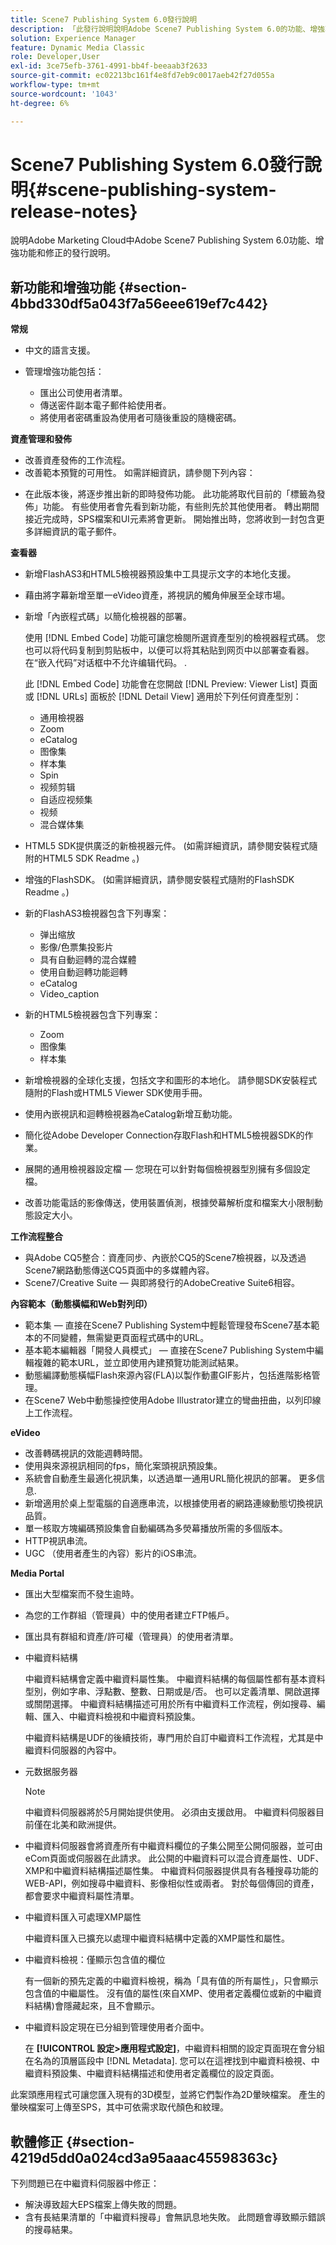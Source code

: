 ```yaml
---
title: Scene7 Publishing System 6.0發行說明
description: 「此發行說明說明Adobe Scene7 Publishing System 6.0的功能、增強功能和修正，這是Adobe Marketing Cloud中Adobe Experience Manager解決方案的一部分。」
solution: Experience Manager
feature: Dynamic Media Classic
role: Developer,User
exl-id: 3ce75efb-3761-4991-bb4f-beeaab3f2633
source-git-commit: ec02213bc161f4e8fd7eb9c0017aeb42f27d055a
workflow-type: tm+mt
source-wordcount: '1043'
ht-degree: 6%

---
```


# Scene7 Publishing System 6.0發行說明{#scene-publishing-system-release-notes}

說明Adobe Marketing Cloud中Adobe Scene7 Publishing System 6.0功能、增強功能和修正的發行說明。

## 新功能和增強功能 {#section-4bbd330df5a043f7a56eee619ef7c442}

**常规**

* 中文的語言支援。
* 管理增強功能包括：

   * 匯出公司使用者清單。
   * 傳送密件副本電子郵件給使用者。
   * 將使用者密碼重設為使用者可隨後重設的隨機密碼。

<!--       [More information](http://help.adobe.com/en_US/scene7/using/WS662101DF-D697-47a7-A7D8-B52FD8E94438.html). -->

**資產管理和發佈**

* 改善資產發佈的工作流程。 <!-- [More information](http://help.adobe.com/en_US/scene7/using/WS3673AD39-098B-4f08-8A24-CA51261B7366.html). -->
* 改善範本預覽的可用性。 如需詳細資訊，請參閱下列內容：

<!--   [Configuring default viewers](http://help.adobe.com/en_US/scene7/using/WS98ca2e6790647c06-76b2d0e0135685cd4a8-8000.html)

  [Previewing an asset based on viewer platform type](http://help.adobe.com/en_US/scene7/using/WS98ca2e6790647c06-2ce305113564963202-7fff.html)

  [Previewing an image asset based on its image preset](http://help.adobe.com/en_US/scene7/using/WS98ca2e6790647c06-2ce305113564963202-7ffe.html) -->

* 在此版本後，將逐步推出新的即時發佈功能。 此功能將取代目前的「標籤為發佈」功能。 有些使用者會先看到新功能，有些則先於其他使用者。 轉出期間接近完成時，SPS檔案和UI元素將會更新。 開始推出時，您將收到一封包含更多詳細資訊的電子郵件。

**查看器**

* 新增FlashAS3和HTML5檢視器預設集中工具提示文字的本地化支援。
* 藉由將字幕新增至單一eVideo資產，將視訊的觸角伸展至全球市場。
* 新增「內嵌程式碼」以簡化檢視器的部署。

   使用 [!DNL Embed Code] 功能可讓您檢閱所選資產型別的檢視器程式碼。 您也可以将代码复制到剪贴板中，以便可以将其粘贴到网页中以部署查看器。在“嵌入代码”对话框中不允许编辑代码。 .

   此 [!DNL Embed Code] 功能會在您開啟 [!DNL Preview: Viewer List] 頁面或 [!DNL URLs] 面板於 [!DNL Detail View] 適用於下列任何資產型別：

   * 通用檢視器
   * Zoom
   * eCatalog
   * 图像集
   * 样本集
   * Spin
   * 视频剪辑
   * 自适应视频集
   * 视频
   * 混合媒体集

<!--   [More information](http://help.adobe.com/en_US/scene7/using/WS98ca2e6790647c06-2ce305113564963202-7fff.html) -->

* HTML5 SDK提供廣泛的新檢視器元件。 (如需詳細資訊，請參閱安裝程式隨附的HTML5 SDK Readme 。)
* 增強的FlashSDK。 (如需詳細資訊，請參閱安裝程式隨附的FlashSDK Readme 。)
* 新的FlashAS3檢視器包含下列專案：

   * 弹出缩放
   * 影像/色票集投影片
   * 具有自動迴轉的混合媒體
   * 使用自動迴轉功能迴轉
   * eCatalog
   * Video_caption

* 新的HTML5檢視器包含下列專案：

   * Zoom
   * 图像集
   * 样本集

* 新增檢視器的全球化支援，包括文字和圖形的本地化。 請參閱SDK安裝程式隨附的Flash或HTML5 Viewer SDK使用手冊。
* 使用內嵌視訊和迴轉檢視器為eCatalog新增互動功能。
* 簡化從Adobe Developer Connection存取Flash和HTML5檢視器SDK的作業。 <!-- [More information](http://help.adobe.com/en_US/scene7/using/WSd4272150f67705c11b002eec12fcba4dee6-8000.html). -->
* 展開的通用檢視器設定檔 — 您現在可以針對每個檢視器型別擁有多個設定檔。 <!-- [More information](http://help.adobe.com/en_US/scene7/using/WS1c46793299cf21d73076df86131b02b67e8-8000.html). -->
* 改善功能電話的影像傳送，使用裝置偵測，根據熒幕解析度和檔案大小限制動態設定大小。 <!-- [More information](http://help.adobe.com/en_US/scene7/using/WS1c46793299cf21d7-6ad692c9131d90d137a-8000.html). -->

**工作流程整合**

* 與Adobe CQ5整合：資產同步、內嵌於CQ5的Scene7檢視器，以及透過Scene7網路動態傳送CQ5頁面中的多媒體內容。
* Scene7/Creative Suite — 與即將發行的AdobeCreative Suite6相容。

<!-- Search&Promote is end of life as of September 1, 2022 * New integrated workflow with Adobe Search&Promote: Easily add Scene7 marketing banners that are dynamically assembled based on Search&Promote campaign rules to search and navigation pages.

  See "About Banners" in Adobe Search&Promote documentation.  -->

**內容範本（動態橫幅和Web對列印）**

* 範本集 — 直接在Scene7 Publishing System中輕鬆管理發布Scene7基本範本的不同變體，無需變更頁面程式碼中的URL。 <!-- [More information](http://help.adobe.com/en_US/scene7/using/WSd968ca97bf00cf72-5eede3a113268dc80f5-8000.html).  -->
* 基本範本編輯器「開發人員模式」 — 直接在Scene7 Publishing System中編輯複雜的範本URL，並立即使用內建預覽功能測試結果。
* 動態編譯動態橫幅Flash來源內容(FLA)以製作動畫GIF影片，包括進階影格管理。 <!-- [More information](http://help.adobe.com/en_US/scene7/using/WSd968ca97bf00cf72-5eedd3a113268dc80f4-8000.html).  -->
* 在Scene7 Web中動態操控使用Adobe Illustrator建立的彎曲扭曲，以列印線上工作流程。 <!-- [More information](http://help.adobe.com/en_US/scene7/using/WSef8d5860223939e2-d19776312a7267a200-8000.html#WSd968ca97bf00cf72-5eedd3a113268dc80f5-8000). -->

**eVideo**

* 改善轉碼視訊的效能週轉時間。
* 使用與來源視訊相同的fps，簡化案頭視訊預設集。 <!-- [More information](http://help.adobe.com/en_US/scene7/using/WSE86ACF2B-BD50-4c48-A1D7-9CD4405B62D0.html#WS1c46793299cf21d7-39fae9c1131ba8968f7-7fff).  -->
* 系統會自動產生最適化視訊集，以透過單一通用URL簡化視訊的部署。 更多信息. <!-- [More information](http://help.adobe.com/en_US/scene7/using/WS1c46793299cf21d7-6ad692c9131d90d137a-8000.html).  -->
* 新增適用於桌上型電腦的自適應串流，以根據使用者的網路連線動態切換視訊品質。 <!-- [More information](http://help.adobe.com/en_US/scene7/using/WS1c46793299cf21d7-6ad692c9131d90d137a-8000.html).  -->
* 單一核取方塊編碼預設集會自動編碼為多熒幕播放所需的多個版本。 <!-- [More information](http://help.adobe.com/en_US/scene7/using/WS1c46793299cf21d7-5abae30d131ddfed85f-8000.html).  -->
* HTTP視訊串流。 <!-- [More information](http://help.adobe.com/en_US/scene7/using/WS98ca2e6790647c0632156edd1369e58559f-8000.html).  -->
* UGC （使用者產生的內容）影片的iOS串流。 <!-- [More information](http://help.adobe.com/en_US/scene7/using/WSe8b0455615e2dc47-2df907a712f31201b35-8000.html). -->

**Media Portal**

* 匯出大型檔案而不發生逾時。
* 為您的工作群組（管理員）中的使用者建立FTP帳戶。
* 匯出具有群組和資產/許可權（管理員）的使用者清單。

* 中繼資料結構

   中繼資料結構會定義中繼資料屬性集。 中繼資料結構的每個屬性都有基本資料型別，例如字串、浮點數、整數、日期或是/否。 也可以定義清單、開啟選擇或關閉選擇。 中繼資料結構描述可用於所有中繼資料工作流程，例如搜尋、編輯、匯入、中繼資料檢視和中繼資料預設集。 <!-- [More information](http://help.adobe.com/en_US/scene7/using/WS259993e42159a215-1c6a66df1265272619e-7fec.html#WSd968ca97bf03cf72-5e3dd3a113268dc80f5-8000). -->

   中繼資料結構是UDF的後續技術，專門用於自訂中繼資料工作流程，尤其是中繼資料伺服器的內容中。

* 元数据服务器

   >[!NOTE]
   >
   >中繼資料伺服器將於5月開始提供使用。 必須由支援啟用。 中繼資料伺服器目前僅在北美和歐洲提供。

* 中繼資料伺服器會將資產所有中繼資料欄位的子集公開至公開伺服器，並可由eCom頁面或伺服器在此請求。 此公開的中繼資料可以混合資產屬性、UDF、XMP和中繼資料結構描述屬性集。 中繼資料伺服器提供具有各種搜尋功能的WEB-API，例如搜尋中繼資料、影像相似性或兩者。 對於每個傳回的資產，都會要求中繼資料屬性清單。
* 中繼資料匯入可處理XMP屬性

   中繼資料匯入已擴充以處理中繼資料結構中定義的XMP屬性和屬性。
* 中繼資料檢視：僅顯示包含值的欄位

   有一個新的預先定義的中繼資料檢視，稱為「具有值的所有屬性」，只會顯示包含值的中繼屬性。 沒有值的屬性(來自XMP、使用者定義欄位或新的中繼資料結構)會隱藏起來，且不會顯示。
* 中繼資料設定現在已分組到管理使用者介面中。

   在 **[!UICONTROL 設定>應用程式設定]**，中繼資料相關的設定頁面現在會分組在名為的頂層區段中 [!DNL Metadata]. 您可以在這裡找到中繼資料檢視、中繼資料預設集、中繼資料結構描述和使用者定義欄位的設定頁面。

此案頭應用程式可讓您匯入現有的3D模型，並將它們製作為2D暈映檔案。 產生的暈映檔案可上傳至SPS，其中可依需求取代顏色和紋理。

## 軟體修正 {#section-4219d5dd0a024cd3a95aaac45598363c}

下列問題已在中繼資料伺服器中修正：

* 解決導致超大EPS檔案上傳失敗的問題。
* 含有長結果清單的「中繼資料搜尋」會無訊息地失敗。 此問題會導致顯示錯誤的搜尋結果。
